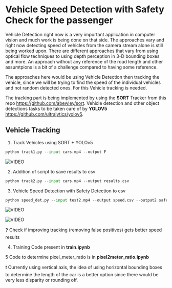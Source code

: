 # Vehicle Speed Detection with Safety Check for the passenger

Vehicle Detection right now is a very important application in computer vision and much work is being done on that side. 
The approaches vary and right now detecting speed of vehicles from the camera stream alone is still being worked upon.
There are different approaches that vary from using optical flow techniques to using depth perception in 3-D bounding boxes and more.
An approach without any reference of the road length and other assumtpions is a bit of a challenge compared to having some reference. 

The approaches here would be using Vehicle Detection then tracking the vehicle, since we will be trying to find the speed of the individual vehicles and not random detected ones. 
For this Vehicle tracking is needed. 

The tracking part is being implemented by using the **SORT** Tracker from this repo https://github.com/abewley/sort.
Vehicle detection and other object detections tasks to be taken care of by **YOLOV5** https://github.com/ultralytics/yolov5.


## Vehicle Tracking

1. Track Vehicles using SORT + YOLOv5

```Python
python track1.py --input cars.mp4 --output F
```
![[VIDEO](https://imgur.com/zw0VZkl)](https://i.imgur.com/zw0VZkl.gif)

2. Addition of script to save results to csv

```Python
python track2.py --input cars.mp4 --output results.csv
```
3. Vehicle Speed Detection with Safety Detection to csv

```Python
python speed_det.py --input test2.mp4 --output speed.csv --output2 safe.csv
```
![[VIDEO](https://imgur.com/ro6t7dU)](https://i.imgur.com/ro6t7dU.gif)

![[VIDEO](https://i.imgur.com/ubz8OJz.png)](https://i.imgur.com/ubz8OJz.png)

:question: Check if improving tracking (removing false positives) gets better speed results

4. Training Code present in **train.ipynb**

5 Code to determine pixel_meter_ratio is in **pixel2meter_ratio.ipynb**

:exclamation: Currently using vertical axis, the idea of using horizontal bounding boxes to determine the length of the car is a better option since there would be very less disparity or rounding off. 
